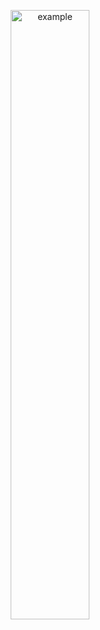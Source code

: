 <p align="center">
  <img src = "https://user-images.githubusercontent.com/94063261/186689195-5ad421c0-768b-41fb-9b40-df1be664c516.gif" alt = "example" width="50%" height="50%">
</p>
